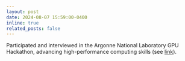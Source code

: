 ```yaml
---
layout: post
date: 2024-08-07 15:59:00-0400
inline: true
related_posts: false
---
```



Participated and interviewed in the Argonne National Laboratory GPU Hackathon, advancing high-performance computing skills (see [link](https://www.alcf.anl.gov/news/alcf-hackathon-helps-researchers-boost-performance-polaris-supercomputer)).
